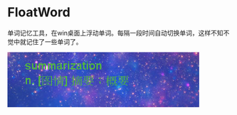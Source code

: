 # FloatWord
单词记忆工具，在win桌面上浮动单词。每隔一段时间自动切换单词，这样不知不觉中就记住了一些单词了。

![图片演示](https://github.com/shadon178/FloatWord/blob/master/img/floatword.PNG)
